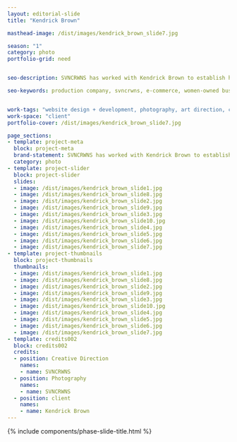 ```yaml
---
layout: editorial-slide
title: "Kendrick Brown"

masthead-image: /dist/images/kendrick_brown_slide7.jpg

season: "1"
category: photo
portfolio-grid: need


seo-description: SVNCRWNS has worked with Kendrick Brown to establish his personal brand working in education, philosophy and consulting.

seo-keywords: production company, svncrwns, e-commerce, women-owned businesses, creative team, consulting, business operations, launch my brand, manage my brand, photography, videography, special projects


work-tags: "website design + development, photography, art direction, creative direction"
work-space: "client"
portfolio-cover: /dist/images/kendrick_brown_slide7.jpg

page_sections:
- template: project-meta
  block: project-meta
  brand-statement: SVNCRWNS has worked with Kendrick Brown to establish his personal brand working in education, philosophy and consulting.
  category: photo
- template: project-slider
  block: project-slider
  slides:
  - image: /dist/images/kendrick_brown_slide1.jpg
  - image: /dist/images/kendrick_brown_slide8.jpg
  - image: /dist/images/kendrick_brown_slide2.jpg
  - image: /dist/images/kendrick_brown_slide9.jpg
  - image: /dist/images/kendrick_brown_slide3.jpg
  - image: /dist/images/kendrick_brown_slide10.jpg
  - image: /dist/images/kendrick_brown_slide4.jpg
  - image: /dist/images/kendrick_brown_slide5.jpg
  - image: /dist/images/kendrick_brown_slide6.jpg
  - image: /dist/images/kendrick_brown_slide7.jpg
- template: project-thumbnails
  block: project-thumbnails
  thumbnails:
  - image: /dist/images/kendrick_brown_slide1.jpg
  - image: /dist/images/kendrick_brown_slide8.jpg
  - image: /dist/images/kendrick_brown_slide2.jpg
  - image: /dist/images/kendrick_brown_slide9.jpg
  - image: /dist/images/kendrick_brown_slide3.jpg
  - image: /dist/images/kendrick_brown_slide10.jpg
  - image: /dist/images/kendrick_brown_slide4.jpg
  - image: /dist/images/kendrick_brown_slide5.jpg
  - image: /dist/images/kendrick_brown_slide6.jpg
  - image: /dist/images/kendrick_brown_slide7.jpg
- template: credits002
  block: credits002
  credits:
  - position: Creative Direction
    names:
    - name: SVNCRWNS
  - position: Photography
    names:
    - name: SVNCRWNS
  - position: client
    names:
    - name: Kendrick Brown
---
```


{% include components/phase-slide-title.html %}


